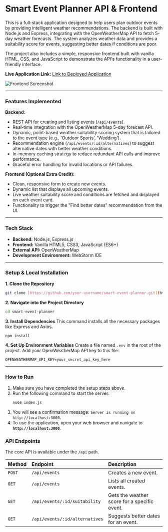 # Smart Event Planner API & Frontend

This is a full-stack application designed to help users plan outdoor events by providing intelligent weather recommendations. The backend is built with Node.js and Express, integrating with the OpenWeatherMap API to fetch 5-day weather forecasts. The system analyzes weather data and provides a suitability score for events, suggesting better dates if conditions are poor.

The project also includes a simple, responsive frontend built with vanilla HTML, CSS, and JavaScript to demonstrate the API's functionality in a user-friendly interface.

**Live Application Link:** [Link to Deployed Application](your-deployment-link-here)

![Frontend Screenshot](https://i.imgur.com/3sL9g8L.png)

---

### Features Implemented

**Backend:**
-   REST API for creating and listing events (`/api/events`).
-   Real-time integration with the OpenWeatherMap 5-day forecast API.
-   Dynamic, point-based weather suitability scoring system that is tailored to the event type (e.g., 'Outdoor Sports', 'Wedding').
-   Recommendation engine (`/api/events/:id/alternatives`) to suggest alternative dates with better weather conditions.
-   In-memory caching strategy to reduce redundant API calls and improve performance.
-   Graceful error handling for invalid locations or API failures.

**Frontend (Optional Extra Credit):**
-   Clean, responsive form to create new events.
-   Dynamic list that displays all upcoming events.
-   Live weather suitability score and conditions are fetched and displayed on each event card.
-   Functionality to trigger the "Find better dates" recommendation from the UI.

---

### Tech Stack

-   **Backend:** Node.js, Express.js
-   **Frontend:** Vanilla HTML5, CSS3, JavaScript (ES6+)
-   **External API:** OpenWeatherMap
-   **Development Environment:** WebStorm IDE

---

### Setup & Local Installation

**1. Clone the Repository**
   ```bash
   git clone [https://github.com/your-username/smart-event-planner.git](https://github.com/your-username/smart-event-planner.git)
   ```

**2. Navigate into the Project Directory**
   ```bash
   cd smart-event-planner
   ```

**3. Install Dependencies**
   This command installs all the necessary packages like Express and Axios.
   ```bash
   npm install
   ```

**4. Set Up Environment Variables**
   Create a file named `.env` in the root of the project. Add your OpenWeatherMap API key to this file:
   ```
   OPENWEATHERMAP_API_KEY=your_secret_api_key_here
   ```

---

### How to Run

1.  Make sure you have completed the setup steps above.
2.  Run the following command to start the server:
    ```bash
    node index.js
    ```
3.  You will see a confirmation message: `Server is running on http://localhost:3000`.
4.  To use the application, open your web browser and navigate to **`http://localhost:3000`**.

### API Endpoints

The core API is available under the `/api` path.

| Method | Endpoint                       | Description                                |
| :----- | :----------------------------- | :----------------------------------------- |
| `POST` | `/api/events`                  | Creates a new event.                       |
| `GET`  | `/api/events`                  | Lists all created events.                  |
| `GET`  | `/api/events/:id/suitability`  | Gets the weather score for a specific event. |
| `GET`  | `/api/events/:id/alternatives` | Suggests better dates for an event.        |
